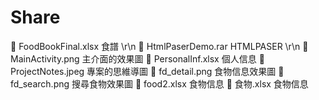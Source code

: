 Share
=====
    FoodBookFinal.xlsx     食譜 \r\n
    HtmlPaserDemo.rar       HTMLPASER  \r\n
    MainActivity.png        主介面的效果圖
    PersonalInf.xlsx        個人信息
    ProjectNotes.jpeg       專案的思維導圖
    fd_detail.png           食物信息效果圖
    fd_search.png           搜尋食物效果圖
    food2.xlsx              食物信息
    食物.xlsx               食物信息
